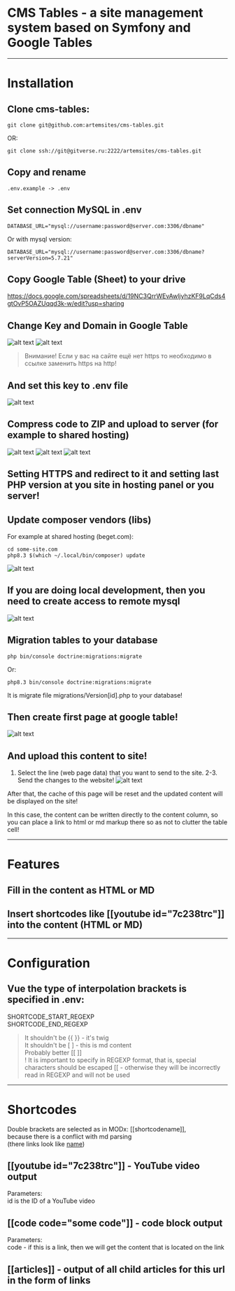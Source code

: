 # CMS Tables - a site management system based on Symfony and Google Tables



--- 



# Installation 

## Clone cms-tables: 
```
git clone git@github.com:artemsites/cms-tables.git
```
OR:
```
git clone ssh://git@gitverse.ru:2222/artemsites/cms-tables.git
```

## Copy and rename 
```
.env.example -> .env 
```

## Set connection MySQL in .env 
```
DATABASE_URL="mysql://username:password@server.com:3306/dbname" 
```
Or with mysql version: 
```
DATABASE_URL="mysql://username:password@server.com:3306/dbname?serverVersion=5.7.21" 
```

## Copy Google Table (Sheet) to your drive 
https://docs.google.com/spreadsheets/d/19NC3QrrWEvAwljyhzKF9LqCds4gtOvP5OAZUqqd3k-w/edit?usp=sharing 



## Change Key and Domain in Google Table
![alt text](.docs/readme/image.png)
![alt text](.docs/readme/image-1.png)
> Внимание! Если у вас на сайте ещё нет https то необходимо в ссылке заменить https на http! 

## And set this key to .env file 
![alt text](.docs/readme/image-2.png) 

## Compress code to ZIP and upload to server (for example to shared hosting) 
![alt text](.docs/readme/image-3.png) 
![alt text](.docs/readme/image-4.png) 
![alt text](.docs/readme/image-5.png) 

## Setting HTTPS and redirect to it and setting last PHP version at you site in hosting panel or you server! 

## Update composer vendors (libs) 
For example at shared hosting (beget.com): 
```
cd some-site.com
php8.3 $(which ~/.local/bin/composer) update
```
![alt text](.docs/readme/image-6.png) 



## If you are doing local development, then you need to create access to remote mysql
![alt text](.docs/readme/image-6.1.jpg) 



## Migration tables to your database
```
php bin/console doctrine:migrations:migrate
```
Or:
```
php8.3 bin/console doctrine:migrations:migrate
```
It is migrate file migrations/Version[id].php to your database!



## Then create first page at google table! 
![alt text](.docs/readme/image-7.png)

## And upload this content to site! 
1. Select the line (web page data) that you want to send to the site. 
2-3. Send the changes to the website! 
![alt text](.docs/readme/image-8.png) 

After that, the cache of this page will be reset and the updated content will be displayed on the site!

In this case, the content can be written directly to the content column, so you can place a link to html or md markup there so as not to clutter the table cell!



--- 



# Features

## Fill in the content as HTML or MD
## Insert shortcodes like [[youtube id="7c238trc"]] into the content (HTML or MD)



--- 



# Configuration 

## Vue the type of interpolation brackets is specified in .env:   
  SHORTCODE_START_REGEXP   
  SHORTCODE_END_REGEXP    
  > It shouldn't be {{ }} - it's twig   
  > It shouldn't be [ ] - this is md content   
  > Probably better [[ ]]   
  > ! It is important to specify in REGEXP format, that is, special characters should be escaped \[\[ - otherwise they will be incorrectly read in REGEXP and will not be used   



--- 



# Shortcodes

Double brackets are selected as in MODx: [[shortcodename]],   
because there is a conflict with md parsing   
(there links look like [name](http://...))   

## [[youtube id="7c238trc"]] - YouTube video output
  Parameters:    
    id is the ID of a YouTube video    

## [[code code="some code"]] - code block output
  Parameters:   
    code - if this is a link, then we will get the content that is located on the link    

## [[articles]] - output of all child articles for this url in the form of links
